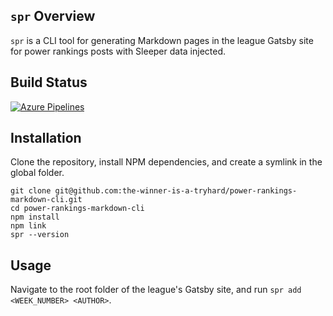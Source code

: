 ## `spr` Overview

`spr` is a CLI tool for generating Markdown pages in the league Gatsby site for power rankings posts with Sleeper data injected.

## Build Status

[![Azure Pipelines](https://dev.azure.com/scottenriquez/Sleeper%20Power%20Rankings%20Markdown%20CLI/_apis/build/status/the-winner-is-a-tryhard.power-rankings-markdown-cli?branchName=master)](https://dev.azure.com/scottenriquez/Sleeper%20Power%20Rankings%20Markdown%20CLI/_build/latest?definitionId=5&branchName=master)

## Installation

Clone the repository, install NPM dependencies, and create a symlink in the global folder.

```shell script
git clone git@github.com:the-winner-is-a-tryhard/power-rankings-markdown-cli.git
cd power-rankings-markdown-cli
npm install
npm link
spr --version
```

## Usage

Navigate to the root folder of the league's Gatsby site, and run `spr add <WEEK_NUMBER> <AUTHOR>`.
